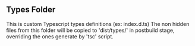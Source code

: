 ## Types Folder

This is custom Typescript types definitions (ex: index.d.ts)
The non hidden files from this folder will be copied to 'dist/types/' in postbuild stage, overriding the ones generate by 'tsc' script.
